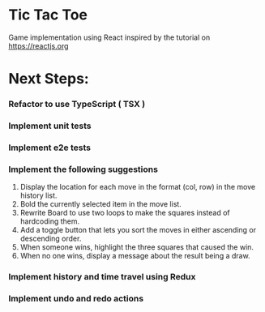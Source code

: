 # Tic Tac Toe
Game implementation using React inspired by the tutorial on https://reactjs.org

# Next Steps:
### Refactor to use TypeScript ( TSX )

### Implement unit tests

### Implement e2e tests

### Implement the following suggestions

1. Display the location for each move in the format (col, row) in the move history list.
2. Bold the currently selected item in the move list.
3. Rewrite Board to use two loops to make the squares instead of hardcoding them.
4. Add a toggle button that lets you sort the moves in either ascending or descending order.
5. When someone wins, highlight the three squares that caused the win.
6. When no one wins, display a message about the result being a draw.

### Implement history and time travel using Redux

### Implement undo and redo actions

